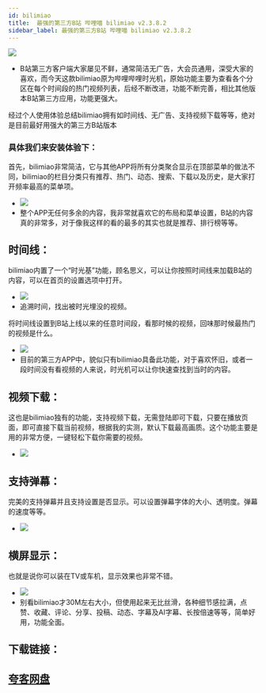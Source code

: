 ```yaml
---
id: bilimiao
title:  最强的第三方B站 哔哩喵 bilimiao v2.3.8.2
sidebar_label: 最强的第三方B站 哔哩喵 bilimiao v2.3.8.2
---
```

![](https://cdn-thumbs.imagevenue.com/a2/65/ea/ME18UY9K_t.png)
* B站第三方客户端大家屡见不鲜，通常简洁无广告，大会员通用，深受大家的喜欢，而今天这款bilimiao原为哔哩哔哩时光机，原始功能主要为查看各个分区在每个时间段的热门视频列表，后经不断改进，功能不断完善，相比其他版本B站第三方应用，功能更强大。

经过个人使用体验总结bilimiao拥有如时间线、无广告、支持视频下载等等，绝对是目前最好用强大的第三方B站版本


### 具体我们来安装体验下：
首先，bilimiao非常简洁，它与其他APP将所有分类聚合显示在顶部菜单的做法不同，bilimiao的栏目分类只有推荐、热门、动态、搜索、下载以及历史，是大家打开频率最高的菜单项。
* ![](https://cdn-thumbs.imagevenue.com/71/62/c6/ME18UY9L_t.jpg)
* 整个APP无任何多余的内容，我非常就喜欢它的布局和菜单设置，B站的内容真的非常多，对于像我这样的看的最多的其实也就是推荐、排行榜等等。

## 时间线：
bilimiao内置了一个“时光基”功能，顾名思义，可以让你按照时间线来加载B站的内容，可以在首页的设置选项中打开。
* ![](https://cdn-thumbs.imagevenue.com/98/a8/1d/ME18UY9M_t.jpg)
* 追溯时间，找出被时光埋没的视频。

将时间线设置到B站上线以来的任意时间段，看那时候的视频，回味那时候最热门的视频是什么。
* ![](https://cdn-thumbs.imagevenue.com/20/90/0e/ME18UY9N_t.jpg)
* 目前的第三方APP中，貌似只有bilimiao具备此功能，对于喜欢怀旧，或者一段时间没有看视频的人来说，时光机可以让你快速查找到当时的内容。


## 视频下载：
这也是bilimiao独有的功能，支持视频下载，无需登陆即可下载，只要在播放页面，即可直接下载当前视频，根据我的实测，默认下载最高画质。这个功能主要是用的非常方便，一键轻松下载你需要的视频。
* ![](https://cdn-thumbs.imagevenue.com/2b/2d/9d/ME18UY9P_t.jpg)


## 支持弹幕：
完美的支持弹幕并且支持设置是否显示。可以设置弹幕字体的大小、透明度。弹幕的速度等等。
* ![](https://cdn-thumbs.imagevenue.com/94/0e/3e/ME18UY95_t.jpg)


## 横屏显示：
也就是说你可以装在TV或车机，显示效果也非常不错。
* ![](https://cdn-thumbs.imagevenue.com/3c/27/0e/ME18UY9Q_t.jpg)
* 别看bilimiao才30M左右大小，但使用起来无比丝滑，各种细节感拉满，点赞、收藏、评论、分享、投稿、动态、字幕及AI字幕、长按倍速等等，简单好用，功能全面。


## 下载链接：
## [夸客网盘](https://www.cnblogs.com/songzhixue/p/11261118.html)







